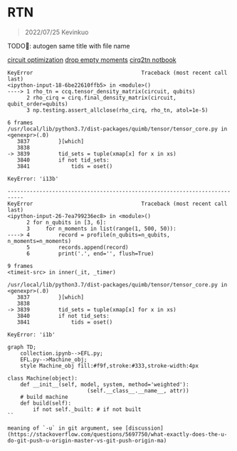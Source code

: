 # RTN
> 2022/07/25 Kevinkuo

TODO:eyes:: autogen same title with file name

[circuit optimization](https://quantumai.google/cirq/tutorials/google/spin_echoes)
[drop empty moments](https://quantumai.google/reference/python/cirq/drop_empty_moments?authuser=4)
[cirq2tn notbook](https://colab.research.google.com/drive/18D9hKXkGZl7sCNyPYvStDnfhQCNjxMMk?authuser=1#scrollTo=HWosqT5wFZqn)

```bash=
KeyError                                  Traceback (most recent call last)
<ipython-input-18-6be22610ffb5> in <module>()
----> 1 rho_tn = ccq.tensor_density_matrix(circuit, qubits)
      2 rho_cirq = cirq.final_density_matrix(circuit, qubit_order=qubits)
      3 np.testing.assert_allclose(rho_cirq, rho_tn, atol=1e-5)

6 frames
/usr/local/lib/python3.7/dist-packages/quimb/tensor/tensor_core.py in <genexpr>(.0)
   3837         }[which]
   3838 
-> 3839         tid_sets = tuple(xmap[x] for x in xs)
   3840         if not tid_sets:
   3841             tids = oset()

KeyError: 'i13b'
```

```bash=
---------------------------------------------------------------------------
KeyError                                  Traceback (most recent call last)
<ipython-input-26-7ea799236ec8> in <module>()
      2 for n_qubits in [3, 6]:
      3     for n_moments in list(range(1, 500, 50)):
----> 4         record = profile(n_qubits=n_qubits, n_moments=n_moments)
      5         records.append(record)
      6         print('.', end='', flush=True)

9 frames
<timeit-src> in inner(_it, _timer)

/usr/local/lib/python3.7/dist-packages/quimb/tensor/tensor_core.py in <genexpr>(.0)
   3837         }[which]
   3838 
-> 3839         tid_sets = tuple(xmap[x] for x in xs)
   3840         if not tid_sets:
   3841             tids = oset()

KeyError: 'i1b'
```

```mermaid
graph TD;
    collection.ipynb-->EFL.py;
    EFL.py-->Machine_obj;
    style Machine_obj fill:#f9f,stroke:#333,stroke-width:4px
```

```python=
class Machine(object):
    def __init__(self, model, system, method='weighted'):
                         (self.__class__.__name__, attr))
    # build machine
    def build(self):
        if not self._built: # if not built
``

meaning of `-u` in git argument, see [discussion](https://stackoverflow.com/questions/5697750/what-exactly-does-the-u-do-git-push-u-origin-master-vs-git-push-origin-ma)